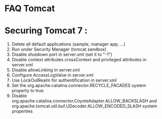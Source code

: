 FAQ Tomcat
==========

# Securing Tomcat 7 :

1. Delete all default applications (sample, manager app, ...)
2. Run under Security Manager (tomcat sandbox)
3. Disable shutdown port in server.xml (set it to "-1")
4. Disable context attributes crossContext and privileged attributes in server.xml
5. Disable allowLinking  in server.xml
6. Configure AccessLogValve in server.xml
7. Use LockOutRealm for authentification in server.xml
8. Set the org.apache.catalina.connector.RECYCLE_FACADES system property to true
9. Disable org.apache.catalina.connector.CoyoteAdapter.ALLOW_BACKSLASH and org.apache.tomcat.util.buf.UDecoder.ALLOW_ENCODED_SLASH system properties